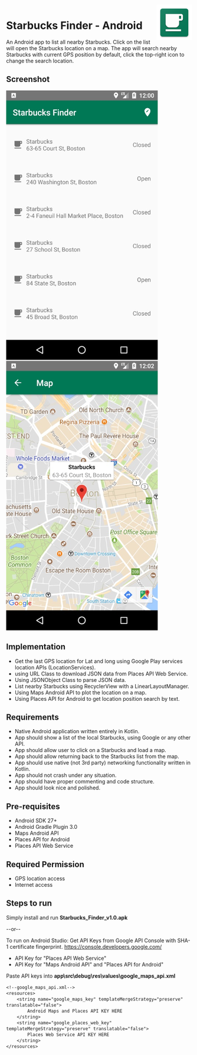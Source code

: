 <img src="app/src/main/res/mipmap-xhdpi/ic_launcher.png" alt="Starbucks Finder icon" title="Starbucks Finder" align="right" height="96" width="96"/>

Starbucks Finder - Android
====================================

An Android app to list all nearby Starbucks.
Click on the list will open the Starbucks location on a map.
The app will search nearby Starbucks with current GPS position by default, click the top-right icon to change the search location.

Screenshot
--------------
![Alt text](docs/starbucks_list.jpg?raw=true "Starbucks on List")
![Alt text](docs/starbucks_map.jpg?raw=true "Starbucks on Map")


Implementation
------------

- Get the last GPS location for Lat and long using Google Play services location APIs (LocationServices).
- using URL Class to download JSON data from Places API Web Service.
- Using JSONObject Class to parse JSON data.
- List nearby Starbucks using RecyclerView with a LinearLayoutManager.
- Using Maps Android API to plot the location on a map.
- Using Places API for Android to get location position search by text.


Requirements
------------

- Native Android application written entirely in Kotlin.
- App should show a list of the local Starbucks, using Google or any other API.
- App should allow user to click on a Starbucks and load a map.
- App should allow returning back to the Starbucks list from the map.
- App should use native (not 3rd party) networking functionality written in Kotlin.
- App should not crash under any situation.
- App should have proper commenting and code structure.
- App should look nice and polished.

Pre-requisites
--------------

- Android SDK 27+
- Android Gradle Plugin 3.0
- Maps Android API
- Places API for Android
- Places API Web Service


Required Permission
--------------

- GPS location access
- Internet access

Steps to run
--------------
Simply install and run **Starbucks_Finder_v1.0.apk**

--or--

To run on Android Studio:
Get API Keys from Google API Console with SHA-1 certificate fingerprint.
https://console.developers.google.com/
- API Key for "Places API Web Service"
- API Key for "Maps Android API" and "Places API for Android"

Paste API keys into **app\src\debug\res\values\google_maps_api.xml**
```
<!--google_maps_api.xml-->
<resources>
    <string name="google_maps_key" templateMergeStrategy="preserve" translatable="false">
        Android Maps and Places API KEY HERE
    </string>
    <string name="google_places_web_key" templateMergeStrategy="preserve" translatable="false">
        Places Web Service API KEY HERE
    </string>
</resources>
```



